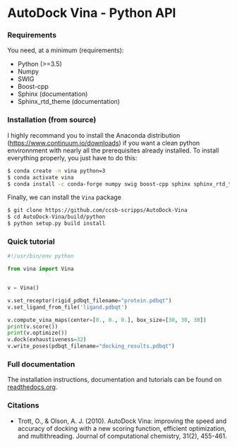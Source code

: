 # AutoDock Vina - Python API

### Requirements

You need, at a minimum (requirements):
* Python (>=3.5)
* Numpy
* SWIG
* Boost-cpp
* Sphinx (documentation)
* Sphinx_rtd_theme (documentation)

### Installation (from source)

I highly recommand you to install the Anaconda distribution (https://www.continuum.io/downloads) if you want a clean python environnment with nearly all the prerequisites already installed. To install everything properly, you just have to do this:
```bash
$ conda create -n vina python=3
$ conda activate vina
$ conda install -c conda-forge numpy swig boost-cpp sphinx sphinx_rtd_theme
```

Finally, we can install the `Vina` package
```bash
$ git clone https://github.com/ccsb-scripps/AutoDock-Vina
$ cd AutoDock-Vina/build/python
$ python setup.py build install
```

### Quick tutorial
```python
#!/usr/bin/env python

from vina import Vina


v = Vina()

v.set_receptor(rigid_pdbqt_filename="protein.pdbqt")
v.set_ligand_from_file('ligand.pdbqt')

v.compute_vina_maps(center=[0., 0., 0.], box_size=[30, 30, 30])
print(v.score())
print(v.optimize())
v.dock(exhaustiveness=32)
v.write_poses(pdbqt_filename="docking_results.pdbqt")
```

### Full documentation

The installation instructions, documentation and tutorials can be found on [readthedocs.org](https://autodock-vina.readthedocs.io/en/latest/).

### Citations
* Trott, O., & Olson, A. J. (2010). AutoDock Vina: improving the speed and accuracy of docking with a new scoring function, efficient optimization, and multithreading. Journal of computational chemistry, 31(2), 455-461.
